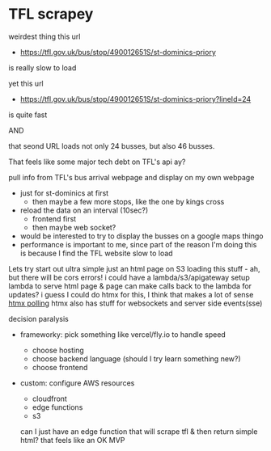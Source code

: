 # TFL scrapey





weirdest thing
this url
  - https://tfl.gov.uk/bus/stop/490012651S/st-dominics-priory

is really slow to load


yet this url
  - https://tfl.gov.uk/bus/stop/490012651S/st-dominics-priory?lineId=24

is quite fast


AND


that seond URL loads not only 24 busses, but also 46 busses.


That feels like some major tech debt on TFL's api ay?








pull info from TFL's bus arrival webpage and display on my own webpage
- just for st-dominics at first
  - then maybe a few more stops, like the one by kings cross
- reload the data on an interval (10sec?)
  - frontend first
  - then maybe web socket?
- would be interested to try to display the busses on a google maps thingo
- performance is important to me, since part of the reason I'm doing this is because I find the TFL website slow to load

Lets try start out ultra simple
just an html page on S3 loading this stuff - ah, but there will be cors errors!
i could have a lambda/s3/apigateway setup
lambda to serve html page & page can make calls back to the lambda for updates?
i guess I could do htmx for this, I think that makes a lot of sense
[htmx polling](https://htmx.org/attributes/hx-trigger/#polling)
htmx also has stuff for websockets and server side events(sse)

decision paralysis
- frameworky: pick something like vercel/fly.io to handle speed
  - choose hosting
  - choose backend language (should I try learn something new?)
  - choose frontend
- custom: configure AWS resources
  - cloudfront
  - edge functions
  - s3


  can I just have an edge function that will scrape tfl & then return simple html?
  that feels like an OK MVP